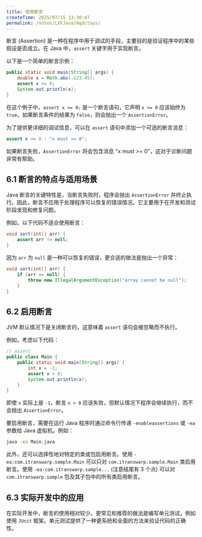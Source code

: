 ```yaml
---
title: 使用断言
createTime: 2025/07/15 13:30:47
permalink: /notes/LXFJava/mqdctays/
---
```

断言 (Assertion) 是一种在程序中用于调试的手段，主要目的是验证程序中的某些假设是否成立。在 Java 中，`assert` 关键字用于实现断言。

以下是一个简单的断言示例：

```java
public static void main(String[] args) {
    double x = Math.abs(-123.45);
    assert x >= 0;
    System.out.println(x);
}
```

在这个例子中，`assert x >= 0;` 是一个断言语句，它声明 `x >= 0` 应该始终为 `true`。如果断言条件的结果为 `false`，则会抛出一个 `AssertionError`。

为了提供更详细的调试信息，可以在 `assert` 语句中添加一个可选的断言消息：

```java
assert x >= 0 : "x must >= 0";
```

如果断言失败，`AssertionError` 将会包含消息 "x must >= 0"，这对于诊断问题非常有帮助。

## 6.1 断言的特点与适用场景

Java 断言的关键特性是，当断言失败时，程序会抛出 `AssertionError` 并终止执行。因此，断言不应用于处理程序可以恢复的错误情况。它主要用于在开发和测试阶段发现和修复问题。

例如，以下代码不适合使用断言：

```java
void sort(int[] arr) {
    assert arr != null;
}
```

因为 `arr` 为 `null` 是一种可以恢复的错误，更合适的做法是抛出一个异常：

```java
void sort(int[] arr) {
    if (arr == null) {
        throw new IllegalArgumentException("array cannot be null");
    }
}
```

## 6.2 启用断言

JVM 默认情况下是关闭断言的，这意味着 `assert` 语句会被忽略而不执行。

例如，考虑以下代码：

```java
// assert
public class Main {
    public static void main(String[] args) {
        int x = -1;
        assert x > 0;
        System.out.println(x);
    }
}
```

即使 `x` 实际上是 `-1`，断言 `x > 0` 应该失败，但默认情况下程序会继续执行，而不会抛出 `AssertionError`。

要启用断言，需要在运行 Java 程序时通过命令行传递 `-enableassertions` 或 `-ea` 参数给 Java 虚拟机。例如：

```bash
java -ea Main.java
```

此外，还可以选择性地对特定的类或包启用断言。使用 `-ea:com.itranswarp.sample.Main` 可以只对 `com.itranswarp.sample.Main` 类启用断言。使用 `-ea:com.itranswarp.sample...` (注意结尾有 3 个点) 可以对 `com.itranswarp.sample` 包及其子包中的所有类启用断言。

## 6.3 实际开发中的应用

在实际开发中，断言的使用相对较少。更常见和推荐的做法是编写单元测试，例如使用 `JUnit` 框架。单元测试提供了一种更系统和全面的方法来验证代码的正确性。
